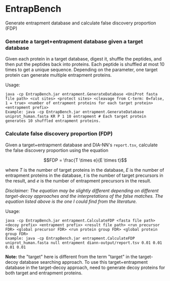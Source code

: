 # EntrapBench
Generate entrapment database and calculate false discovery proportion (FDP)

### Generate a target+entrapment database given a target database
Given each protein in a target database, digest it, shuffle the peptides, and then put the peptides back into proteins. Each peptide is shuffled at most 10 times to get a unique sequence. Depending on the parameter, one target protein can generate multiple entrapment proteins.

Usage:
```shell
java -cp EntrapBench.jar entrapment.GenerateDatabase <UniProt fasta file path> <cut sites> <protect sites> <cleavage from C-term: 0=false, 1 = true> <number of entrapment proteins for each target protein> <entrapment prefix>
Example: java -cp EntrapBench.jar entrapment.GenerateDatabase uniprot_human.fasta KR P 1 10 entrapment # Each target protein generates 10 shuffled entrapment proteins.
```

### Calculate false discovery proportion (FDP)
Given a target+entrapment database and DIA-NN's `report.tsv`, calculate the false discovery proportion using the equation

$$FDP = \frac{T \times e}{E \times t}$$

where $T$ is the number of target proteins in the database, $E$ is the number of entrapment proteins in the database, $t$ is the number of target precursors in the result, and $e$ is the number of entrapment precursors in the result.

_Disclaimer: The equation may be slightly different depending on different target-decoy approaches and the interpretations of the false matches. The equation listed above is the one I could find from the literature._

Usage:
```shell
java -cp EntrapBench.jar entrapment.CalculateFDP <fasta file path> <decoy prefix> <entrapment prefix> <result file path> <run precursor FDR> <global precursor FDR> <run protein group FDR> <global protein group FDR>
Example: java -cp EntrapBench.jar entrapment.CalculateFDP uniprot_human.fasta null entrapment diann-output/report.tsv 0.01 0.01 0.01 0.01
```

__Note:__ the "target" here is different from the term "target" in the target-decoy database searching approach. To use this target+entrapment database in the target-decoy approach, need to generate decoy proteins for both target and entrapment proteins.
